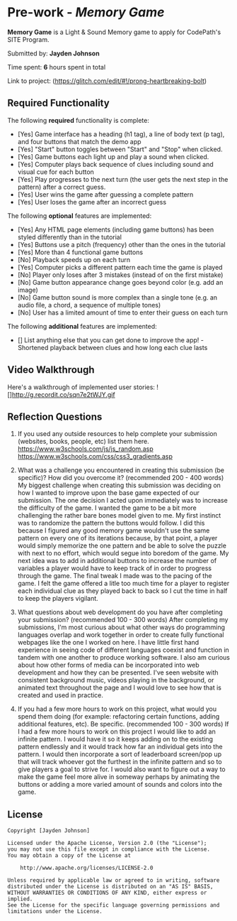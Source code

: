 # Pre-work - *Memory Game*

**Memory Game** is a Light & Sound Memory game to apply for CodePath's SITE Program. 

Submitted by: **Jayden Johnson**

Time spent: **6** hours spent in total

Link to project: (https://glitch.com/edit/#!/prong-heartbreaking-bolt)

## Required Functionality

The following **required** functionality is complete:

* [Yes] Game interface has a heading (h1 tag), a line of body text (p tag), and four buttons that match the demo app
* [Yes] "Start" button toggles between "Start" and "Stop" when clicked. 
* [Yes] Game buttons each light up and play a sound when clicked. 
* [Yes] Computer plays back sequence of clues including sound and visual cue for each button
* [Yes] Play progresses to the next turn (the user gets the next step in the pattern) after a correct guess. 
* [Yes] User wins the game after guessing a complete pattern
* [Yes] User loses the game after an incorrect guess

The following **optional** features are implemented:

* [Yes] Any HTML page elements (including game buttons) has been styled differently than in the tutorial
* [Yes] Buttons use a pitch (frequency) other than the ones in the tutorial
* [Yes] More than 4 functional game buttons
* [No] Playback speeds up on each turn
* [Yes] Computer picks a different pattern each time the game is played
* [No] Player only loses after 3 mistakes (instead of on the first mistake)
* [No] Game button appearance change goes beyond color (e.g. add an image)
* [No] Game button sound is more complex than a single tone (e.g. an audio file, a chord, a sequence of multiple tones)
* [No] User has a limited amount of time to enter their guess on each turn

The following **additional** features are implemented:

- [] List anything else that you can get done to improve the app!
    -Shortened playback between clues and how long each clue lasts

## Video Walkthrough

Here's a walkthrough of implemented user stories:
![]http://g.recordit.co/sqn7e2tWJY.gif


## Reflection Questions
1. If you used any outside resources to help complete your submission (websites, books, people, etc) list them here. 
  https://www.w3schools.com/js/js_random.asp
  https://www.w3schools.com/css/css3_gradients.asp

2. What was a challenge you encountered in creating this submission (be specific)? How did you overcome it? (recommended 200 - 400 words) 
  My biggest challenge when creating this submission was deciding on how I wanted to improve upon the base game expected of our submission.
  The one decision I acted upon immediately was to increase the difficulty of the game. I wanted the game to be a bit more challenging the 
  rather bare bones model given to me. My first instinct was to randomize the pattern the buttons would follow. I did this because I figured
  any good memory game wouldn't use the same pattern on every one of its iterations because, by that point, a player would simply memorize the 
  one pattern and be able to solve the puzzle with next to no effort, which would segue into boredom of the game. My next idea was to add in
  additional buttons to increase the number of variables a player would have to keep track of in order to progress through the game. The final tweak I 
  made was to the pacing of the game. I felt the game offered a litle too much time for a player to register each individual clue as they played back to back
  so I cut the time in half to keep the players vigilant. 

3. What questions about web development do you have after completing your submission? (recommended 100 - 300 words) 
  After completing my submissions, I'm most curious about what other ways do programming languages overlap and work together in order
  to create fully functional webpages like the one I worked on here. I have little first hand experience in seeing code of different languages
  coexist and function in tandem with one another to produce working software. I also am curious about how other forms of media can be incorporated into
  web development and how they can be presented. I've seen website with consistent background music, videos playing in the background, or animated text throughout
  the page and I would love to see how that is created and used in practice.

4. If you had a few more hours to work on this project, what would you spend them doing (for example: refactoring certain functions, adding additional features, etc). Be specific. (recommended 100 - 300 words) 
  If I had a few more hours to work on this project I would like to add an infinite pattern. I would have it so it keeps adding on to the existing pattern endlessly and it would track 
  how far an individual gets into the pattern. I would then incorporate a sort of leaderboard screen/pop up that will track whoever got the furthest in the infinite pattern and so to give players
  a goal to strive for. I would also want to figure out a way to make the game feel more alive in someway perhaps by animating the buttons or adding a more varied amount of sounds and colors into the game.



## License

    Copyright [Jayden Johnson]

    Licensed under the Apache License, Version 2.0 (the "License");
    you may not use this file except in compliance with the License.
    You may obtain a copy of the License at

        http://www.apache.org/licenses/LICENSE-2.0

    Unless required by applicable law or agreed to in writing, software
    distributed under the License is distributed on an "AS IS" BASIS,
    WITHOUT WARRANTIES OR CONDITIONS OF ANY KIND, either express or implied.
    See the License for the specific language governing permissions and
    limitations under the License.